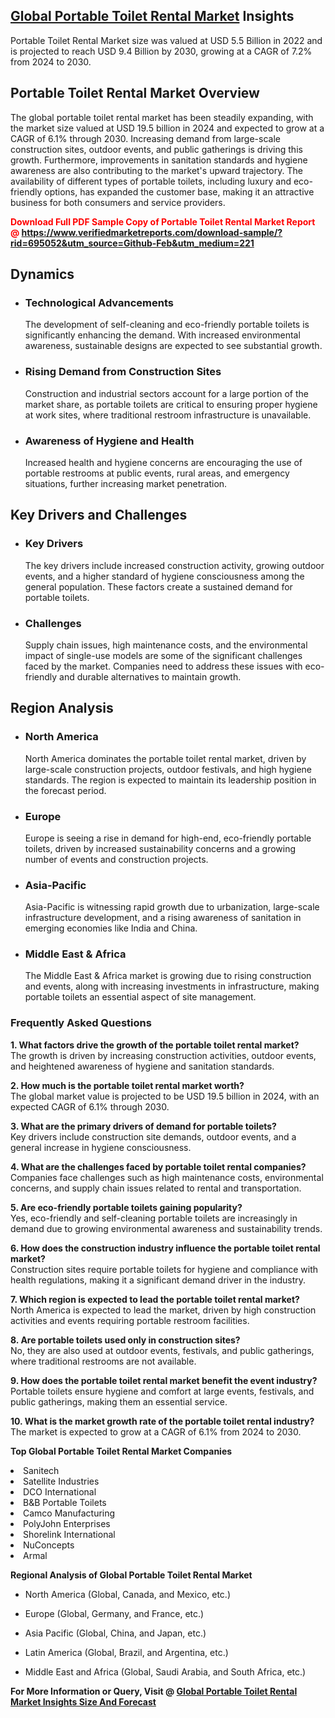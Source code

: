 <h2><a href="https://www.verifiedmarketreports.com/download-sample/?rid=695052&amp;utm_source=Github&amp;utm_medium=221" target="_blank">Global Portable Toilet Rental Market</a> Insights</h2><p>Portable Toilet Rental Market size was valued at USD 5.5 Billion in 2022 and is projected to reach USD 9.4 Billion by 2030, growing at a CAGR of 7.2% from 2024 to 2030.</p><p> <h2>Portable Toilet Rental Market Overview</h2> <p>The global portable toilet rental market has been steadily expanding, with the market size valued at USD 19.5 billion in 2024 and expected to grow at a CAGR of 6.1% through 2030. Increasing demand from large-scale construction sites, outdoor events, and public gatherings is driving this growth. Furthermore, improvements in sanitation standards and hygiene awareness are also contributing to the market's upward trajectory. The availability of different types of portable toilets, including luxury and eco-friendly options, has expanded the customer base, making it an attractive business for both consumers and service providers.</p> <p><strong><p><span class=""><span style="color: #ff0000;"><strong>Download Full PDF Sample Copy of Portable Toilet Rental Market Report</strong> @ </span><a href="https://www.verifiedmarketreports.com/download-sample/?rid=695052&amp;utm_source=Github-Feb&amp;utm_medium=221" target="_blank">https://www.verifiedmarketreports.com/download-sample/?rid=695052&amp;utm_source=Github-Feb&amp;utm_medium=221</a></span></p></strong></p> <h2>Dynamics</h2> <ul> <li><h3>Technological Advancements</h3> The development of self-cleaning and eco-friendly portable toilets is significantly enhancing the demand. With increased environmental awareness, sustainable designs are expected to see substantial growth.</li> <li><h3>Rising Demand from Construction Sites</h3> Construction and industrial sectors account for a large portion of the market share, as portable toilets are critical to ensuring proper hygiene at work sites, where traditional restroom infrastructure is unavailable.</li> <li><h3>Awareness of Hygiene and Health</h3> Increased health and hygiene concerns are encouraging the use of portable restrooms at public events, rural areas, and emergency situations, further increasing market penetration.</li> </ul> <h2>Key Drivers and Challenges</h2> <ul> <li><h3>Key Drivers</h3> The key drivers include increased construction activity, growing outdoor events, and a higher standard of hygiene consciousness among the general population. These factors create a sustained demand for portable toilets.</li> <li><h3>Challenges</h3> Supply chain issues, high maintenance costs, and the environmental impact of single-use models are some of the significant challenges faced by the market. Companies need to address these issues with eco-friendly and durable alternatives to maintain growth.</li> </ul> <h2>Region Analysis</h2> <ul> <li><h3>North America</h3> North America dominates the portable toilet rental market, driven by large-scale construction projects, outdoor festivals, and high hygiene standards. The region is expected to maintain its leadership position in the forecast period.</li> <li><h3>Europe</h3> Europe is seeing a rise in demand for high-end, eco-friendly portable toilets, driven by increased sustainability concerns and a growing number of events and construction projects.</li> <li><h3>Asia-Pacific</h3> Asia-Pacific is witnessing rapid growth due to urbanization, large-scale infrastructure development, and a rising awareness of sanitation in emerging economies like India and China.</li> <li><h3>Middle East & Africa</h3> The Middle East & Africa market is growing due to rising construction and events, along with increasing investments in infrastructure, making portable toilets an essential aspect of site management.</li> </ul> <h3>Frequently Asked Questions</h3> <p><strong>1. What factors drive the growth of the portable toilet rental market?</strong><br> The growth is driven by increasing construction activities, outdoor events, and heightened awareness of hygiene and sanitation standards.</p> <p><strong>2. How much is the portable toilet rental market worth?</strong><br> The global market value is projected to be USD 19.5 billion in 2024, with an expected CAGR of 6.1% through 2030.</p> <p><strong>3. What are the primary drivers of demand for portable toilets?</strong><br> Key drivers include construction site demands, outdoor events, and a general increase in hygiene consciousness.</p> <p><strong>4. What are the challenges faced by portable toilet rental companies?</strong><br> Companies face challenges such as high maintenance costs, environmental concerns, and supply chain issues related to rental and transportation.</p> <p><strong>5. Are eco-friendly portable toilets gaining popularity?</strong><br> Yes, eco-friendly and self-cleaning portable toilets are increasingly in demand due to growing environmental awareness and sustainability trends.</p> <p><strong>6. How does the construction industry influence the portable toilet rental market?</strong><br> Construction sites require portable toilets for hygiene and compliance with health regulations, making it a significant demand driver in the industry.</p> <p><strong>7. Which region is expected to lead the portable toilet rental market?</strong><br> North America is expected to lead the market, driven by high construction activities and events requiring portable restroom facilities.</p> <p><strong>8. Are portable toilets used only in construction sites?</strong><br> No, they are also used at outdoor events, festivals, and public gatherings, where traditional restrooms are not available.</p> <p><strong>9. How does the portable toilet rental market benefit the event industry?</strong><br> Portable toilets ensure hygiene and comfort at large events, festivals, and public gatherings, making them an essential service.</p> <p><strong>10. What is the market growth rate of the portable toilet rental industry?</strong><br> The market is expected to grow at a CAGR of 6.1% from 2024 to 2030.</p> </p><p><strong>Top Global Portable Toilet Rental Market Companies</strong></p><div data-test-id=""><p><li>Sanitech</li><li> Satellite Industries</li><li> DCO International</li><li> B&B Portable Toilets</li><li> Camco Manufacturing</li><li> PolyJohn Enterprises</li><li> Shorelink International</li><li> NuConcepts</li><li> Armal</li></p><div><strong>Regional Analysis of&nbsp;Global Portable Toilet Rental Market</strong></div><ul><li dir="ltr"><p dir="ltr">North America&nbsp;(Global, Canada, and Mexico, etc.)</p></li><li dir="ltr"><p dir="ltr">Europe (Global, Germany, and France, etc.)</p></li><li dir="ltr"><p dir="ltr">Asia Pacific&nbsp;(Global, China, and Japan, etc.)</p></li><li dir="ltr"><p dir="ltr">Latin America&nbsp;(Global, Brazil, and Argentina, etc.)</p></li><li dir="ltr">Middle East and Africa&nbsp;(Global, Saudi Arabia, and South Africa, etc.)</li></ul><p><strong>For More Information or Query, Visit @&nbsp;</strong><strong><a href="https://www.verifiedmarketreports.com/product/portable-toilet-rental-market/?utm_source=Github&amp;utm_medium=221" target="_blank">Global Portable Toilet Rental Market Insights Size And Forecast</a></strong></p></div>
